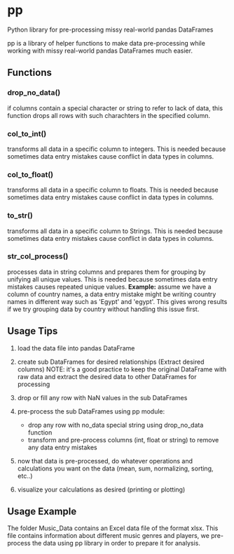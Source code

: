 # pp
Python library for pre-processing missy real-world pandas DataFrames

pp is a library of helper functions to make data pre-processing while working with missy real-world pandas DataFrames much easier.

## Functions

### drop_no_data()
if columns contain a special character or string to refer to lack of data, this function drops all rows with such charachters in the specified column.

### col_to_int()
transforms all data in a specific column to integers. This is needed because sometimes data entry mistakes cause conflict in data types in columns.

### col_to_float()
transforms all data in a specific column to floats. This is needed because sometimes data entry mistakes cause conflict in data types in columns.

### to_str()
transforms all data in a specific column to Strings. This is needed because sometimes data entry mistakes cause conflict in data types in columns.

### str_col_process()
processes data in string columns and prepares them for grouping by unifying all unique values. This is needed because sometimes data entry mistakes causes repeated unique values.
**Example:**
assume we have a column of country names, a data entry mistake might be writing country names in different way such as 'Egypt' and 'egypt'. This gives wrong results if we try grouping data by country without handling this issue first.

## Usage Tips

1. load the data file into pandas DataFrame

2. create sub DataFrames for desired relationships (Extract desired columns)
   NOTE: it's a good practice to keep the original DataFrame with raw data and extract the desired data to other DataFrames for processing

3. drop or fill any row with NaN values in the sub DataFrames

3. pre-process the sub DataFrames using pp module:
	- drop any row with no_data special string using drop_no_data function
	- transform and pre-process columns (int, float or string) to remove any data entry mistakes

4. now that data is pre-processed, do whatever operations and calculations you want on the data (mean, sum, normalizing, sorting, etc..)

5. visualize your calculations as desired (printing or plotting)

## Usage Example

The folder Music_Data contains an Excel data file of the format xlsx. This file contains information about different music genres and players, we pre-process the data using pp library in order to prepare it for analysis.
